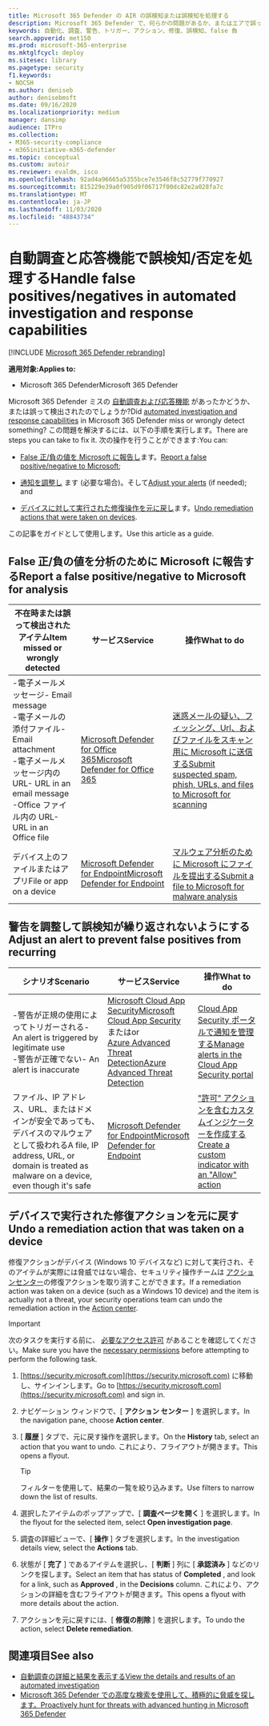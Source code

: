 ```yaml
---
title: Microsoft 365 Defender の AIR の誤検知または誤検知を処理する
description: Microsoft 365 Defender で、何らかの問題があるか、またはエアで誤って検出されましたか? 分析のために誤検知または誤検知を Microsoft に送信する方法について説明します。
keywords: 自動化、調査、警告、トリガー、アクション、修復、誤検知、false 負
search.appverid: met150
ms.prod: microsoft-365-enterprise
ms.mktglfcycl: deploy
ms.sitesec: library
ms.pagetype: security
f1.keywords:
- NOCSH
ms.author: deniseb
author: denisebmsft
ms.date: 09/16/2020
ms.localizationpriority: medium
manager: dansimp
audience: ITPro
ms.collection:
- M365-security-compliance
- m365initiative-m365-defender
ms.topic: conceptual
ms.custom: autoir
ms.reviewer: evaldm, isco
ms.openlocfilehash: 92ad4a96665a5355bce7e3546f8c52779f770927
ms.sourcegitcommit: 815229e39a0f905d9f06717f00dc82e2a028fa7c
ms.translationtype: MT
ms.contentlocale: ja-JP
ms.lasthandoff: 11/03/2020
ms.locfileid: "48843734"
---
```

# <a name="handle-false-positivesnegatives-in-automated-investigation-and-response-capabilities"></a><span data-ttu-id="5e73c-105">自動調査と応答機能で誤検知/否定を処理する</span><span class="sxs-lookup"><span data-stu-id="5e73c-105">Handle false positives/negatives in automated investigation and response capabilities</span></span>

[!INCLUDE [Microsoft 365 Defender rebranding](../includes/microsoft-defender.md)]


<span data-ttu-id="5e73c-106">**適用対象:**</span><span class="sxs-lookup"><span data-stu-id="5e73c-106">**Applies to:**</span></span>
- <span data-ttu-id="5e73c-107">Microsoft 365 Defender</span><span class="sxs-lookup"><span data-stu-id="5e73c-107">Microsoft 365 Defender</span></span>

<span data-ttu-id="5e73c-108">Microsoft 365 Defender ミスの [自動調査および応答機能](mtp-autoir.md) があったかどうか、または誤って検出されたのでしょうか?</span><span class="sxs-lookup"><span data-stu-id="5e73c-108">Did [automated investigation and response capabilities](mtp-autoir.md) in Microsoft 365 Defender miss or wrongly detect something?</span></span> <span data-ttu-id="5e73c-109">この問題を解決するには、以下の手順を実行します。</span><span class="sxs-lookup"><span data-stu-id="5e73c-109">There are steps you can take to fix it.</span></span> <span data-ttu-id="5e73c-110">次の操作を行うことができます:</span><span class="sxs-lookup"><span data-stu-id="5e73c-110">You can:</span></span>

- <span data-ttu-id="5e73c-111">[False 正/負の値を Microsoft に報告し](#report-a-false-positivenegative-to-microsoft-for-analysis)ます。</span><span class="sxs-lookup"><span data-stu-id="5e73c-111">[Report a false positive/negative to Microsoft](#report-a-false-positivenegative-to-microsoft-for-analysis);</span></span>

- <span data-ttu-id="5e73c-112">[通知を調整し](#adjust-an-alert-to-prevent-false-positives-from-recurring) ます (必要な場合)。そして</span><span class="sxs-lookup"><span data-stu-id="5e73c-112">[Adjust your alerts](#adjust-an-alert-to-prevent-false-positives-from-recurring) (if needed); and</span></span> 

- <span data-ttu-id="5e73c-113">[デバイスに対して実行された修復操作を元に戻し](#undo-a-remediation-action-that-was-taken-on-a-device)ます。</span><span class="sxs-lookup"><span data-stu-id="5e73c-113">[Undo remediation actions that were taken on devices](#undo-a-remediation-action-that-was-taken-on-a-device).</span></span> 

<span data-ttu-id="5e73c-114">この記事をガイドとして使用します。</span><span class="sxs-lookup"><span data-stu-id="5e73c-114">Use this article as a guide.</span></span> 

## <a name="report-a-false-positivenegative-to-microsoft-for-analysis"></a><span data-ttu-id="5e73c-115">False 正/負の値を分析のために Microsoft に報告する</span><span class="sxs-lookup"><span data-stu-id="5e73c-115">Report a false positive/negative to Microsoft for analysis</span></span>

|<span data-ttu-id="5e73c-116">不在時または誤って検出されたアイテム</span><span class="sxs-lookup"><span data-stu-id="5e73c-116">Item missed or wrongly detected</span></span> |<span data-ttu-id="5e73c-117">サービス</span><span class="sxs-lookup"><span data-stu-id="5e73c-117">Service</span></span>  |<span data-ttu-id="5e73c-118">操作</span><span class="sxs-lookup"><span data-stu-id="5e73c-118">What to do</span></span>  |
|---------|---------|---------|
|<span data-ttu-id="5e73c-119">-電子メールメッセージ</span><span class="sxs-lookup"><span data-stu-id="5e73c-119">- Email message</span></span> <br/><span data-ttu-id="5e73c-120">-電子メールの添付ファイル</span><span class="sxs-lookup"><span data-stu-id="5e73c-120">- Email attachment</span></span> <br/><span data-ttu-id="5e73c-121">-電子メールメッセージ内の URL</span><span class="sxs-lookup"><span data-stu-id="5e73c-121">- URL in an email message</span></span><br/><span data-ttu-id="5e73c-122">-Office ファイル内の URL</span><span class="sxs-lookup"><span data-stu-id="5e73c-122">- URL in an Office file</span></span>      |[<span data-ttu-id="5e73c-123">Microsoft Defender for Office 365</span><span class="sxs-lookup"><span data-stu-id="5e73c-123">Microsoft Defender for Office 365</span></span>](https://docs.microsoft.com/microsoft-365/security/office-365-security/office-365-atp)        |[<span data-ttu-id="5e73c-124">迷惑メールの疑い、フィッシング、Url、およびファイルをスキャン用に Microsoft に送信する</span><span class="sxs-lookup"><span data-stu-id="5e73c-124">Submit suspected spam, phish, URLs, and files to Microsoft for scanning</span></span>](https://docs.microsoft.com/microsoft-365/security/office-365-security/admin-submission)         |
|<span data-ttu-id="5e73c-125">デバイス上のファイルまたはアプリ</span><span class="sxs-lookup"><span data-stu-id="5e73c-125">File or app on a device</span></span>    |[<span data-ttu-id="5e73c-126">Microsoft Defender for Endpoint</span><span class="sxs-lookup"><span data-stu-id="5e73c-126">Microsoft Defender for Endpoint</span></span>](https://docs.microsoft.com/windows/security/threat-protection)         |[<span data-ttu-id="5e73c-127">マルウェア分析のために Microsoft にファイルを提出する</span><span class="sxs-lookup"><span data-stu-id="5e73c-127">Submit a file to Microsoft for malware analysis</span></span>](https://www.microsoft.com/wdsi/filesubmission)         |

## <a name="adjust-an-alert-to-prevent-false-positives-from-recurring"></a><span data-ttu-id="5e73c-128">警告を調整して誤検知が繰り返されないようにする</span><span class="sxs-lookup"><span data-stu-id="5e73c-128">Adjust an alert to prevent false positives from recurring</span></span>

|<span data-ttu-id="5e73c-129">シナリオ</span><span class="sxs-lookup"><span data-stu-id="5e73c-129">Scenario</span></span> |<span data-ttu-id="5e73c-130">サービス</span><span class="sxs-lookup"><span data-stu-id="5e73c-130">Service</span></span> |<span data-ttu-id="5e73c-131">操作</span><span class="sxs-lookup"><span data-stu-id="5e73c-131">What to do</span></span> |
|--------|--------|--------|
|<span data-ttu-id="5e73c-132">-警告が正規の使用によってトリガーされる</span><span class="sxs-lookup"><span data-stu-id="5e73c-132">- An alert is triggered by legitimate use</span></span> <br/><span data-ttu-id="5e73c-133">-警告が正確でない</span><span class="sxs-lookup"><span data-stu-id="5e73c-133">- An alert is inaccurate</span></span>    |[<span data-ttu-id="5e73c-134">Microsoft Cloud App Security</span><span class="sxs-lookup"><span data-stu-id="5e73c-134">Microsoft Cloud App Security</span></span>](https://docs.microsoft.com/cloud-app-security)<br/> <span data-ttu-id="5e73c-135">または</span><span class="sxs-lookup"><span data-stu-id="5e73c-135">or</span></span> <br/>[<span data-ttu-id="5e73c-136">Azure Advanced Threat Detection</span><span class="sxs-lookup"><span data-stu-id="5e73c-136">Azure Advanced Threat Detection</span></span>](https://docs.microsoft.com/azure/security/fundamentals/threat-detection)         |[<span data-ttu-id="5e73c-137">Cloud App Security ポータルで通知を管理する</span><span class="sxs-lookup"><span data-stu-id="5e73c-137">Manage alerts in the Cloud App Security portal</span></span>](https://docs.microsoft.com/cloud-app-security/managing-alerts)         |
|<span data-ttu-id="5e73c-138">ファイル、IP アドレス、URL、またはドメインが安全であっても、デバイスのマルウェアとして扱われる</span><span class="sxs-lookup"><span data-stu-id="5e73c-138">A file, IP address, URL, or domain is treated as malware on a device, even though it's safe</span></span>|[<span data-ttu-id="5e73c-139">Microsoft Defender for Endpoint</span><span class="sxs-lookup"><span data-stu-id="5e73c-139">Microsoft Defender for Endpoint</span></span>](https://docs.microsoft.com/windows/security/threat-protection) |[<span data-ttu-id="5e73c-140">"許可" アクションを含むカスタムインジケーターを作成する</span><span class="sxs-lookup"><span data-stu-id="5e73c-140">Create a custom indicator with an "Allow" action</span></span>](https://docs.microsoft.com/windows/security/threat-protection/microsoft-defender-atp/manage-indicators) |


## <a name="undo-a-remediation-action-that-was-taken-on-a-device"></a><span data-ttu-id="5e73c-141">デバイスで実行された修復アクションを元に戻す</span><span class="sxs-lookup"><span data-stu-id="5e73c-141">Undo a remediation action that was taken on a device</span></span>

<span data-ttu-id="5e73c-142">修復アクションがデバイス (Windows 10 デバイスなど) に対して実行され、そのアイテムが実際には脅威ではない場合、セキュリティ操作チームは [アクションセンター](mtp-action-center.md)の修復アクションを取り消すことができます。</span><span class="sxs-lookup"><span data-stu-id="5e73c-142">If a remediation action was taken on a device (such as a Windows 10 device) and the item is actually not a threat, your security operations team can undo the remediation action in the [Action center](mtp-action-center.md).</span></span>

> [!IMPORTANT]
> <span data-ttu-id="5e73c-143">次のタスクを実行する前に、 [必要なアクセス許可](mtp-action-center.md#required-permissions-for-action-center-tasks) があることを確認してください。</span><span class="sxs-lookup"><span data-stu-id="5e73c-143">Make sure you have the [necessary permissions](mtp-action-center.md#required-permissions-for-action-center-tasks) before attempting to perform the following task.</span></span>

1. <span data-ttu-id="5e73c-144">[https://security.microsoft.com](https://security.microsoft.com) に移動し、サインインします。</span><span class="sxs-lookup"><span data-stu-id="5e73c-144">Go to [https://security.microsoft.com](https://security.microsoft.com) and sign in.</span></span> 

2. <span data-ttu-id="5e73c-145">ナビゲーション ウィンドウで、[ **アクション センター** ] を選択します。</span><span class="sxs-lookup"><span data-stu-id="5e73c-145">In the navigation pane, choose **Action center**.</span></span> 

3. <span data-ttu-id="5e73c-146">[ **履歴** ] タブで、元に戻す操作を選択します。</span><span class="sxs-lookup"><span data-stu-id="5e73c-146">On the **History** tab, select an action that you want to undo.</span></span> <span data-ttu-id="5e73c-147">これにより、フライアウトが開きます。</span><span class="sxs-lookup"><span data-stu-id="5e73c-147">This opens a flyout.</span></span><br/>
    > [!TIP]
    > <span data-ttu-id="5e73c-148">フィルターを使用して、結果の一覧を絞り込みます。</span><span class="sxs-lookup"><span data-stu-id="5e73c-148">Use filters to narrow down the list of results.</span></span> 

4. <span data-ttu-id="5e73c-149">選択したアイテムのポップアップで、[ **調査ページを開く** ] を選択します。</span><span class="sxs-lookup"><span data-stu-id="5e73c-149">In the flyout for the selected item, select **Open investigation page**.</span></span>

5. <span data-ttu-id="5e73c-150">調査の詳細ビューで、[ **操作** ] タブを選択します。</span><span class="sxs-lookup"><span data-stu-id="5e73c-150">In the investigation details view, select the **Actions** tab.</span></span>

6. <span data-ttu-id="5e73c-151">状態が [ **完了** ] であるアイテムを選択し、[ **判断** ] 列に [ **承認済み** ] などのリンクを探します。</span><span class="sxs-lookup"><span data-stu-id="5e73c-151">Select an item that has status of **Completed** , and look for a link, such as **Approved** , in the **Decisions** column.</span></span> <span data-ttu-id="5e73c-152">これにより、アクションの詳細を含むフライアウトが開きます。</span><span class="sxs-lookup"><span data-stu-id="5e73c-152">This opens a flyout with more details about the action.</span></span>

7. <span data-ttu-id="5e73c-153">アクションを元に戻すには、[ **修復の削除** ] を選択します。</span><span class="sxs-lookup"><span data-stu-id="5e73c-153">To undo the action, select **Delete remediation**.</span></span>

## <a name="see-also"></a><span data-ttu-id="5e73c-154">関連項目</span><span class="sxs-lookup"><span data-stu-id="5e73c-154">See also</span></span>

- [<span data-ttu-id="5e73c-155">自動調査の詳細と結果を表示する</span><span class="sxs-lookup"><span data-stu-id="5e73c-155">View the details and results of an automated investigation</span></span>](mtp-autoir-results.md)
- [<span data-ttu-id="5e73c-156">Microsoft 365 Defender での高度な検索を使用して、積極的に脅威を探します。</span><span class="sxs-lookup"><span data-stu-id="5e73c-156">Proactively hunt for threats with advanced hunting in Microsoft 365 Defender</span></span>](advanced-hunting-overview.md)
